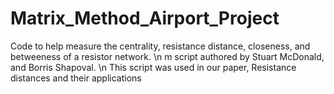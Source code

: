 # Matrix_Method_Airport_Project
Code to help measure the centrality, resistance distance, closeness, and betweeness of a resistor network. \n
m script authored by Stuart McDonald, and Borris Shapoval. \n
This script was used in our paper, Resistance distances and their applications

